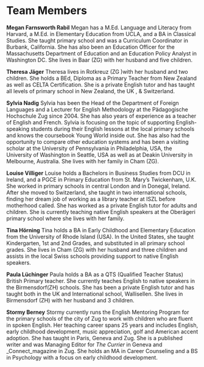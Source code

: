 # Team Members

**Megan Farnsworth Rabil**
Megan has a M.Ed. Language and Literacy from Harvard, a M.Ed. in Elementary Education from UCLA, and a BA in Classical Studies.  She taught primary school and was a Curriculum Coordinator in Burbank, California. She has also been an Education Officer for the Massachusetts Department of Education and an Education Policy Analyst in Washington DC.  She lives in Baar (ZG) with her husband and five children.

**Theresa Jäger**
Theresa lives in Rotkreuz  (ZG )with her husband and two children. She holds a BEd, Diploma as a Primary Teacher from New Zealand as well as CELTA Certification. She is a private English tutor and has taught all levels of primary school in New Zealand, the UK , & Switzerland.  

**Sylvia Nadig**
Sylvia has been the Head of the Department of Foreign Languages and a Lecturer for English Methodology at the Pädagogische Hochschule Zug since 2004. She has also years of experience as a teacher of English and French. Sylvia is focusing on the topic of supporting English-speaking students during their English lessons at the local primary schools and knows the coursebook Young World inside out. She has also had the opportunity to compare other education systems and has been a visiting scholar at the University of Pennsylvania in Philadelphia, USA, the University of Washington in Seattle, USA as well as at Deakin University in Melbourne, Australia. She lives with her family in Cham (ZG).

**Louise Villiger** Louise holds a Bachelors in Business Studies from DCU in Ireland, and a PGCE in Primary Education from St. Mary’s Twickenham, U.K. She worked in primary schools in central London and in Donegal, Ireland.  After she moved to Switzerland,  she taught in two international schools, finding her dream job of working as a library teacher at ISZL before motherhood called. She has worked as a private English tutor for adults and children. She is currently teaching native English speakers at the Oberägeri primary school where she lives with her family.

**Tina Hörning**
Tina holds a BA in Early Childhood and Elementary Education from the University of Rhode Island (USA).  In the United States, she taught Kindergarten, 1st and 2nd Grades, and substituted in all primary school grades.  She lives in Cham (ZG) with her husband and three children and assists in the local Swiss schools providing support to native English speakers. 


**Paula Lüchinger**
Paula holds a BA as a QTS (Qualified Teacher Status) British Primary teacher. She currently teaches English to native speakers in the Birmensdorf(ZH) schools. She has been a private English tutor and has taught both in the UK and International school, Wallisellen. She lives in Birmensdorf (ZH) with her husband and 3 children.


**Stormy Berney**
Stormy currently runs the English Mentoring Program for the primary schools of the city of Zug to work with children who are fluent in spoken English. Her teaching career spans 25 years and includes English, early childhood development, music appreciation, golf and American accent adoption. She has taught in Paris, Geneva and Zug. She is a published writer and was Managing Editor for *The Currier* in Geneva and _Connect_magazine in Zug. She holds an MA in Career Counseling and a BS in Psychology with a focus on early childhood development.




   
    







<!--stackedit_data:
eyJoaXN0b3J5IjpbMTA4MDA1NjA0NSwtMTE1NTk3NzE5LDk2Mj
Y0NTUyMCwtMTM2NTc1MDgyMiwtMTgzMTI5NDgxNCwyMTE1MzMy
Mzk2LDIzMTY3NDQ2NCwtMjA1MDE5MTgwOCwtMTAyNDI2NDUyMi
wtMTA3NDc0NjIxMywtMTAzNzQwMzk1NCwxMzg0MzU0MDY1LDEx
MzE0ODQyODNdfQ==
-->